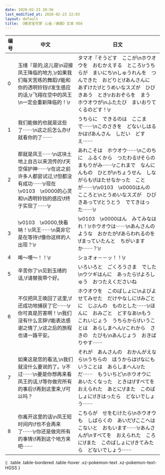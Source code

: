 ```yaml
---
date: 2020-02-23 20:56
last_modified_at: 2020-02-23 22:03
layout: default
title: 《精灵宝可梦 心金／魂银》文本 056
---
```

| 编号 | 中文 | 日文 |
| ---- | ---- | ---- |
| 0 | 玉绪『是的,这儿是\n迎接凤王降临的地方,\r如果我们每天苦练的舞蹈\f能和你的透明铃铛\f发生感应的话,\r飞翔在空中的凤王\n一定会重新降临的！\r | タマオ『そうどす　ここが\nホウオウを　おむかえする　ところ\rうちらが　まいにち\nしゅうれんを　つんできた　おどりと\fあんさんに　あずけた\fとうめいなスズが　ひびきあう　とき\rおおぞらを　まう　ホウオウが\nふたたび　まいおりて　くるのどす！\r |
| 1 | 我们能做的也就是这些了⋯⋯\n这之后怎么办\f就看你的了⋯⋯ | うちらに　できるのは　ここまで⋯⋯\nこのさきを　どないしはるかは\fあんさん　しだい　どすえ⋯⋯ |
| 2 | 那就是凤王⋯⋯\n这块土地上自古以来流传的\f天空保护神⋯⋯\r在这之前许多人都尝试过,\f但都没有成功⋯⋯\r现在\v0103　\x0000的心灵和\n透明铃铛的感应\f终于实现了⋯⋯\r | あれこそは　ホウオウ⋯⋯\nこのちに　ふるくから　つたわる\fそらの　まもりがみ⋯⋯\rこれまで　なんにんもの　ひとが\nちょうせん　しながらも\fはたせなかった　ことが⋯⋯\r\v0103　\x0000はんの　こころと\nとうめいなスズが　ひびきあって\fとうとう　でてきはった⋯⋯\r |
| 3 | \v0103　\x0000,快看呐！\r凤王⋯⋯\n莫非它是在等待\f像你这样的人出现？\r | \v0103　\x0000はん　みてみなはれ！\rホウオウは⋯⋯\nあんさんのような　おかたが\fあらわれるのを\fまっていたんと　ちがいますか⋯⋯？\r |
| 4 | 唏～噢～！！\r | ショオォ－－ッ！！\r |
| 5 | 辛苦你了\n见到玉绪的话,\f请替我带个好。 | いろいろと　ごくろうさま　でした\nウツギはんに　あったら\fよろしゅう　おつたえくださいね |
| 6 | 不仅把凤王唤回了这里,\f还成功地捕获了它⋯⋯\r你可真是厉害啊！\n我们没有什么言辞\f能表达感谢之情了,\r这之后的旅程也请一路平安。 | ホウオウを　このばしょに\nよびよせてみせた　だけやなしに\fみごとに　じぶんの　ものとした⋯⋯\rほんに　おみごと　どすなあ\nもう　これいじょう　うちらから\fいうことは　あらしまへん\rこれから　さきの　たびも\nあんじょう　おきばりやす⋯⋯ |
| 7 | 如果这是您的看法,\n我们就没什么要说的了。\r不过⋯⋯\n要是你想再来看凤王的话,\f等你做完所有的事后\f再到这里来,\f可以吗？ | それが　あんさんの　おかんがえなら\nうちらの　ほうからは\fなにも　いうことは　あらしまへん\rただ⋯⋯　もういちど\nホウオウに　あいたくなった　ときは\fすべてを　おえられた　あとに\fまた　このばしょに\fきはったら　どないでしょう⋯⋯ |
| 8 | 你离开这里的话\n凤王短时间内\f也不会再来了⋯⋯\r你还是做完所有的事情\f再到这个地方来吧⋯⋯ | こちらが　せをむけたら\nホウオウも　しばらくの　あいだ\fここへは　こないと　おもいます⋯⋯\rあんさんが\nすべてを　おえられた　ころに\fまた　このばしょに\fきてみたら　どないでしょう⋯⋯ |
{: .table .table-bordered .table-hover .xz-pokemon-text .xz-pokemon-text-HGSS }